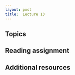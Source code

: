```yaml
---
layout: post
title:  Lecture 13
---
```


## Topics


## Reading assignment


## Additional resources



